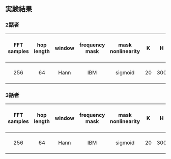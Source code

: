 ## 実験結果
### 2話者
| FFT samples | hop length | window | frequency mask | mask nonlinearity | K | H | B | causal | batch size | epoch | optimizer | lr (start / end) | lr scheduler | gradient clipping | SI-SDRi [dB] | SDRi [dB] | PESQ |
| :---: | :---: | :---: | :---: | :---: | :---: | :---: | :---: | :---: | :---: | :---: | :---: | :---: | :---: | :---: | :---: | :---: | :---: |
| 256 | 64 | Hann | IBM | sigmoid | 20 | 300 | 4 | False | 64 | 150 | RSMprop | 1e-4 / 3e-6 | exponential decay | None | 7.6 | 8.0 | 2.64 |

### 3話者
| FFT samples | hop length | window | frequency mask | mask nonlinearity | K | H | B | causal | batch size | epoch | optimizer | lr (start / end) | lr scheduler | gradient clipping | SI-SDRi [dB] | SDRi [dB] | PESQ |
| :---: | :---: | :---: | :---: | :---: | :---: | :---: | :---: | :---: | :---: | :---: | :---: | :---: | :---: | :---: | :---: | :---: | :---: |
| 256 | 64 | Hann | IBM | sigmoid | 20 | 300 | 4 | False | 64 | 150 | RSMprop | 1e-4 / 3e-6 | exponential decay | None |  |  |  |